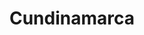 ---
title: Cundinamarca
menu:
  main:
    parent: departamentos
type: departamentos
layout: single
image: /images/regiones/departamentos/cundinamarca.jpg
bgImage: /images/regiones/departamentos/banner-narino.png
especies_registradas: 10317
especies_continentales: 9990
especies_marinas: 284
observaciones_continentales: 626363
observaciones_marinos: 14242
---